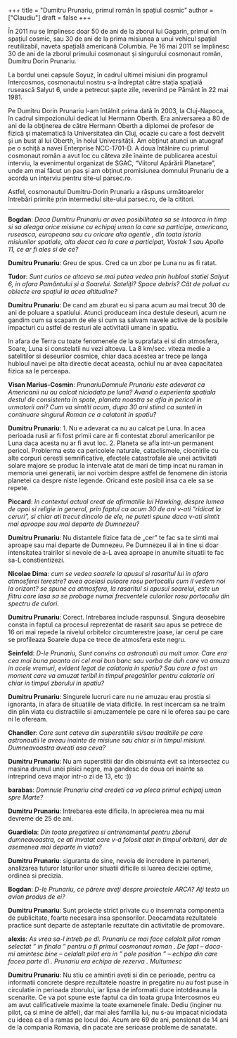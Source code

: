 +++
title = "Dumitru Prunariu, primul român în spațiul cosmic"
author = ["Claudiu"]
draft = false
+++

În 2011 nu se împlinesc doar 50 de ani de la zborul lui Gagarin, primul om în spațiul cosmic, sau 30 de ani de la prima misiunea a unui vehicul spațial reutilizabil, naveta spațială americană Columbia. Pe 16 mai 2011 se împlinesc 30 de ani de la zborul primului cosmonaut și singurului cosmonaut român, Dumitru Dorin Prunariu.

La bordul unei capsule Soyuz, în cadrul ultimei misiuni din programul Intercosmos, cosmonautul nostru s-a îndreptat către stația spațială rusească Salyut 6, unde a petrecut șapte zile, revenind pe Pământ în 22 mai 1981.

Pe Dumitru Dorin Prunariu l-am întâlnit prima dată în 2003, la Cluj-Napoca, în cadrul simpozionului dedicat lui Hermann Oberth. Era aniversarea a 80 de ani de la obţinerea de către Hermann Oberth a diplomei de profesor de fizică şi matematică la Universitatea din Cluj, ocazie cu care a fost dezvelit și un bust al lui Oberth, în holul Universității. Am obținut atunci un atuograf pe o schiță a navei Enterprise NCC-1701-D. A doua întâlnire cu primul cosmonaut român a avut loc cu câteva zile înainte de publicarea acestui interviu, la evenimentul organizat de SGAC, “Viitorul Apărării Planetare”, unde am mai făcut un pas și am obținut promisiunea domnului Prunariu de a acorda un interviu pentru site-ul parsec.ro.

Astfel, cosmonautul Dumitru-Dorin Prunariu a răspuns următoarelor întrebări primite prin intermediul site-ului parsec.ro, de la cititori.

---

**Bogdan**: _Daca Dumitru Prunariu ar avea posibilitatea sa se intoarca in timp si sa aleaga orice misiune cu echipaj uman la care sa participe, americana, ruseasca, europeana sau cu oricare alta agentie , din toata istoria misiunilor spatiale, alta decat cea la care a participat, Vostok 1 sau Apollo 11, ce ar fi ales si de ce?_

**Dumitru Prunariu**: Greu de spus. Cred ca un zbor pe Luna nu as fi ratat.

**Tudor**: _Sunt curios ce altceva se mai putea vedea prin hubloul statiei Salyut 6, in afara Pamântului și a Soarelui. Sateliți? Space debris? Cât de poluat cu obiecte era spațiul la acea altitudine?_

**Dumitru Prunariu**: De cand am zburat eu si pana acum au mai trecut 30 de ani de poluare a spatiului. Atunci produceam inca destule deseuri, acum ne gandim cum sa scapam de ele si cum sa salvam navele active de la posibile impacturi cu astfel de resturi ale activitatii umane in spatiu.

In afara de Terra cu toate fenomenele de la suprafata ei si din atmosfera, Soare, Luna si constelatii nu vezi altceva. La 8 km/sec. viteza medie a satelitilor si deseurilor cosmice, chiar daca acestea ar trece pe langa hubloul navei pe alta directie decat aceasta,  ochiul nu ar avea capacitatea fizica sa le perceapa.

**Visan Marius-Cosmin**: _PrunariuDomnule Prunariu este adevarat ca Americanii nu au calcat niciodata pe luna? Avand o experienta spatiala destul de consistenta in spate, planeta noastra se afla in pericol in urmatorii ani? Cum va simtiti acum, dupa 30 ani stiind ca sunteti in continuare singurul Roman ce a calatorit in spatiu?_

**Dumitru Prunariu**: 1. Nu e adevarat ca nu au calcat pe Luna. In acea perioada rusii ar fi fost primii care ar fi contestat zborul americanilor pe Luna daca acesta nu ar fi avut loc. 2. Planeta se afla intr-un permanent pericol. Problerma este ca pericolele naturale, cataclismele, ciocnirile cu alte corpuri ceresti semnificative, efectele catastrofale ale unei activitati solare  majore se produc la intervale atat de mari de timp incat nu raman in memoria unei generatii, iar noi vorbim despre astfel de fenomene din istoria planetei ca despre niste legende. Oricand este posibil insa ca ele sa se repete.

**Piccard**: _In contextul actual creat de afirmatiile lui Hawking, despre lumea de apoi si religie in general, prin faptul ca acum 30 de ani v-ati “ridicat la ceruri”, si chiar ati trecut dincolo de ele, ne puteti spune daca v-ati simtit mai aproape sau mai departe de Dumnezeu?_

**Dumitru Prunariu**: Nu distantele fizice fata de „cer” te fac sa te simti mai aproape sau mai departe de Dumnezeu. Pe Dumnezeu il ai in tine si doar intensitatea trairilor si nevoie de a-L avea aproape in anumite situatii te fac sa-L constientizezi.

**Nicolae Dima**: _cum se vedea soarele la apusul si rasaritul lui in afara atmosferei terestre? avea aceiasi culoare rosu portocaliu cum il vedem noi la orizont? se spune ca atmosfera, la rasaritul si apusul soarelui, este un filtru care lasa sa se probage numai frecventele culorilor rosu portocaliu din spectru de culori._

**Dumitru Prunariu**: Corect. Intrebarea include raspunsul. Singura deosebire consta in faptul ca procesul reprezentat de rasarit sau apus se petrece de 16 ori mai repede la nivelul orbitelor circumterestre joase, iar cerul pe care se profileaza Soarele dupa ce trece de atmosfera este negru.

**Seinfeld**: _D-le Prunariu, Sunt convins ca astronautii au mult umor. Care era cea mai buna poanta ori cel mai bun banc sau vorba de duh care va amuza in acele vremuri, evident legat de calatoria in spatiu? Sau care a fost un moment care va amuzat teribil in timpul pregatirilor pentru calatorie ori chiar in timpul zborului in spatiu?_

**Dumitru Prunariu**: Singurele lucruri care nu ne amuzau erau prostia si ignoranta, in afara de situatiile de viata dificile. In rest incercam sa ne traim din plin viata cu distractiile si amuzamentele pe care ni le oferea sau pe care ni le ofeream.

**Chandler**: _Care sunt cateva din superstitiile si/sau traditiile pe care astronautii le aveau inainte de misiune sau chiar si in timpul misiuni. Dumneavoastra aveati asa ceva?_

**Dumitru Prunariu**: Nu am superstitii dar din obisnuinta evit sa intersectez cu masina drumul unei pisici negre, ma gandesc de doua ori inainte sa intreprind ceva major intr-o zi de 13,  etc :))

**barabas**: _Domnule Prunariu cind credeti ca va pleca primul echipaj uman spre Marte?_

**Dumitru Prunariu**: Intrebarea este dificila. In aprecierea mea nu mai devreme de 25 de ani.

**Guardiola**: _Din toata pregatirea si antrenamentul pentru zborul dumneavoastra, ce ati invatat care v-a folosit atat in timpul orbitarii, dar de asemenea mai departe in viata?_

**Dumitru Prunariu**: siguranta de sine, nevoia de incredere in parteneri, analizarea tuturor laturilor unor situatii dificile si luarea deciziei optime, ordinea si precizia.

**Bogdan**: _D-le Prunariu, ce părere aveţi despre proiectele ARCA? Aţi testa un avion produs de ei?_

**Dumitru Prunariu**: Sunt proiecte strict private cu o insemnata componenta de publicitate, foarte necesara insa sponsorilor. Deocamdata rezultatele practice sunt departe de asteptarile rezultate din activitatile de promovare.

**alexis**: _As vrea sa-l intreb pe dl. Prunariu ce mai face celalalt pilot roman selectat ” in finala ” pentru a fi primul cosmonaut roman . De fapt – daca-mi amintesc bine – celalalt pilot era in ” pole position ” – echipa din care facea parte dl . Prunariu era echipa de rezerva . Multumesc_

**Dumitru Prunariu**: Nu stiu ce amintiri aveti si din ce perioade, pentru ca informatii concrete despre rezultatele noastre in pregatire nu au fost  puse in circulatie in perioada zborului, iar lipsa de informatii duce intotdeauna la scenarite. Ce va pot spune este faptul ca din toata grupa Intercosmos eu am avut calificativele maxime la toate examenele finale. Dediu (inginer nu pilot, ca si mine  de altfel), dar mai ales familia lui, nu s-au impacat niciodata cu ideea ca el a ramas pe locul doi.  Acum are 69 de ani, pensionat de 14 ani de la compania Romavia, din pacate are serioase probleme de sanatate.